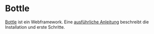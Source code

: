 
# Bottle

<!-- 
Don't use deploy.sh. It will remove contents in templates that use curly 
braces. 
-->

[Bottle](https://bottlepy.org) ist ein Webframework. Eine 
[ausführliche Anleitung](https://github.com/tbs1-bo/software-101/blob/master/bottle/bottle.ipynb)
beschreibt die Installation und erste Schritte.

